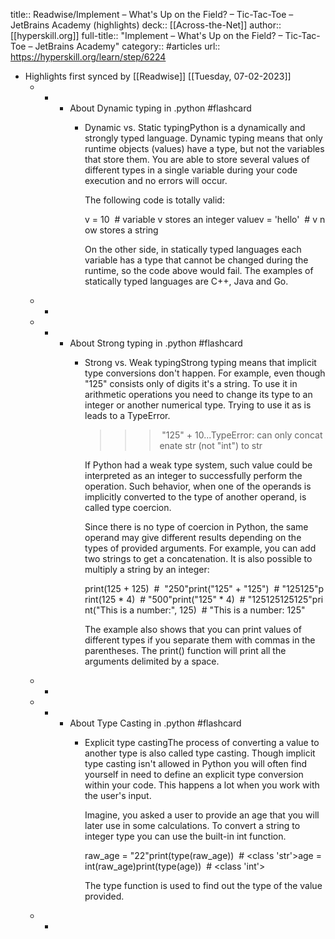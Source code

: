 title:: Readwise/Implement – What's Up on the Field? – Tic-Tac-Toe – JetBrains Academy (highlights)
deck:: [[Across-the-Net]]
author:: [[hyperskill.org]]
full-title:: "Implement – What's Up on the Field? – Tic-Tac-Toe – JetBrains Academy"
category:: #articles
url:: https://hyperskill.org/learn/step/6224

- Highlights first synced by [[Readwise]] [[Tuesday, 07-02-2023]]
	- -
		- About Dynamic typing in .python #flashcard
			- Dynamic vs. Static typingPython is a dynamically and strongly typed language. Dynamic typing means that only runtime objects (values) have a type, but not the variables that store them. You are able to store several values of different types in a single variable during your code execution and no errors will occur.
			  
			  The following code is totally valid:
			  
			  v = 10  # variable v stores an integer valuev = 'hello'  # v now stores a string
			  
			  On the other side, in statically typed languages each variable has a type that cannot be changed during the runtime, so the code above would fail. The examples of statically typed languages are C++, Java and Go.
	- -
	- -
		- About Strong typing in .python #flashcard
			- Strong vs. Weak typingStrong typing means that implicit type conversions don't happen. For example, even though "125" consists only of digits it's a string. To use it in arithmetic operations you need to change its type to an integer or another numerical type. Trying to use it as is leads to a TypeError.
			  
			  >>> "125" + 10...TypeError: can only concatenate str (not "int") to str
			  
			  If Python had a weak type system, such value could be interpreted as an integer to successfully perform the operation. Such behavior, when one of the operands is implicitly converted to the type of another operand, is called type coercion.
			  
			  Since there is no type of coercion in Python, the same operand may give different results depending on the types of provided arguments. For example, you can add two strings to get a concatenation. It is also possible to multiply a string by an integer:
			  
			  print(125 + 125)  #  "250"print("125" + "125")  # "125125"print(125 * 4)  # "500"print("125" * 4)  # "125125125125"print("This is a number:", 125)  # "This is a number: 125"
			  
			  The example also shows that you can print values of different types if you separate them with commas in the parentheses. The print() function will print all the arguments delimited by a space.
	- -
	- -
		- About Type Casting in .python #flashcard
			- Explicit type castingThe process of converting a value to another type is also called type casting. Though implicit type casting isn't allowed in Python you will often find yourself in need to define an explicit type conversion within your code. This happens a lot when you work with the user's input.
			  
			  Imagine, you asked a user to provide an age that you will later use in some calculations. To convert a string to integer type you can use the built-in int function.
			  
			  raw_age = "22"print(type(raw_age))  # <class 'str'>age = int(raw_age)print(type(age))  # <class 'int'>
			  
			  The type function is used to find out the type of the value provided.
	- -